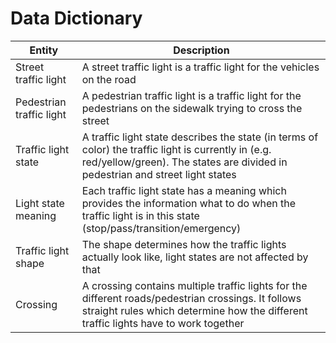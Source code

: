 # Data Dictionary

|Entity|Description|
|--|--|
|Street traffic light|A street traffic light is a traffic light for the vehicles on the road|
|Pedestrian traffic light|A pedestrian traffic light is a traffic light for the pedestrians on the sidewalk trying to cross the street|
|Traffic light state|A traffic light state describes the state (in terms of color) the traffic light is currently in (e.g. red/yellow/green). The states are divided in pedestrian and street light states|
|Light state meaning|Each traffic light state has a meaning which provides the information what to do when the traffic light is in this state (stop/pass/transition/emergency)|
|Traffic light shape|The shape determines how the traffic lights actually look like, light states are not affected by that|
|Crossing|A crossing contains multiple traffic lights for the different roads/pedestrian crossings. It follows straight rules which determine how the different traffic lights have to work together|